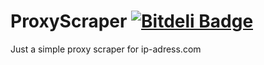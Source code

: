 ProxyScraper [![Bitdeli Badge](https://d2weczhvl823v0.cloudfront.net/globby/proxyscraper/trend.png)](https://bitdeli.com/free "Bitdeli Badge")
============

Just a simple proxy scraper for ip-adress.com
